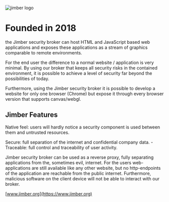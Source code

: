 ![jimber logo](.../img/jimber.jpg)

# Founded in 2018


the Jimber security broker can host HTML and JavaScript based web applications and exposes these applications as a stream of graphics comparable to remote environments.

For the end user the difference to a normal website / application is very minimal. By using our broker that keeps all security risks in the contained environment, it is possible to achieve a level of security far beyond the possibilities of today.

Furthermore, using the Jimber security broker it is possible to develop a website for only one browser (Chrome) but expose it through every browser version that supports canvas/webgl.

## Jimber Features

Native feel: users will hardly notice a security component is used between them and untrusted resources.

Secure: full separation of the internet and confidential company data. -Traceable: full control and traceability of user activity.

Jimber security broker can be used as a reverse proxy, fully separating applications from the, sometimes evil, internet. For the users web-applications are still available like any other website, but no http-endpoints of the application are reachable from the public internet. Furthermore, malicious software on the client device will not be able to interact with our broker.

[www.jimber.org](https://www.jimber.org)
